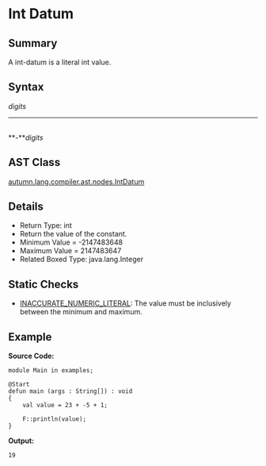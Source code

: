 # Int Datum

## Summary

A int-datum is a literal int value.

## Syntax

<div class="syntax">
<i>digits</i><br>
<hr><br>
**-**<i>digits</i><br>
</div>

## AST Class

[autumn.lang.compiler.ast.nodes.IntDatum](https://www.mackenziehigh.com/autumn/javadoc/autumn/lang/compiler/ast/nodes/IntDatum.html)

## Details

+ Return Type: int
+ Return the value of the constant.
+ Minimum Value = -2147483648
+ Maximum Value = 2147483647
+ Related Boxed Type: java.lang.Integer

## Static Checks

+ [INACCURATE_NUMERIC_LITERAL](https://www.mackenziehigh.com/autumn/javadoc/autumn/lang/compiler/errors/ErrorCode.html#INACCURATE_NUMERIC_LITERAL): The value must be inclusively between the minimum and maximum.

## Example

**Source Code:**

```plain
module Main in examples;

@Start
defun main (args : String[]) : void
{
    val value = 23 + -5 + 1;

    F::println(value);
}
```

**Output:**

```plain
19
```

